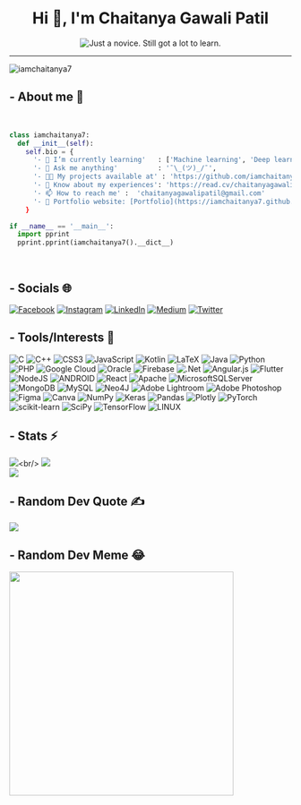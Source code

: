 <h1 align="center">Hi 👋, I'm Chaitanya Gawali Patil</h1>
<p align="center">

<img src="https://readme-typing-svg.herokuapp.com?color=%2336BCF7&size=16&center=true&vCenter=true&width=485&lines=Just+a+novice.+Still+got+a+lot+to+learn.;Machine+Learning.;Loves+Open+Source+%E2%9D%A4%EF%B8%8F" alt="Just a novice. Still got a lot to learn." />
</p>


---
<p align="left"> <img src="https://komarev.com/ghpvc/?username=iamchaitanya7&label=Profile%20views&color=0e75b6&style=flat" alt="iamchaitanya7" /> </p>  

## - About me 🔭
<br> 

```python
class iamchaitanya7:
  def __init__(self):
    self.bio = {
      '- 🌱 I’m currently learning'   : ['Machine learning', 'Deep learning', 'Django', 'Flask'],
      '- 💬 Ask me anything'          : '¯\_(ツ)_/¯',
      '- 👨‍💻 My projects available at' : 'https://github.com/iamchaitanya7',
      '- 📄 Know about my experiences': 'https://read.cv/chaitanyagawalipatil',
      '- 📫 How to reach me' :  'chaitanyagawalipatil@gmail.com'
      '- 🎯 Portfolio website: [Portfolio](https://iamchaitanya7.github.io/personal_portfolio/)
    }

if __name__ == '__main__':
  import pprint
  pprint.pprint(iamchaitanya7().__dict__)
```
<br>

## - Socials 🌐
[![Facebook](https://img.shields.io/badge/Facebook-%231877F2.svg?logo=Facebook&logoColor=white)](https://facebook.com/chaitanya.gawali.patil.7) [![Instagram](https://img.shields.io/badge/Instagram-%23E4405F.svg?logo=Instagram&logoColor=white)](https://instagram.com/chaitanya_gawali_patil) [![LinkedIn](https://img.shields.io/badge/LinkedIn-%230077B5.svg?logo=linkedin&logoColor=white)](https://linkedin.com/in/chaitanya-gawali-patil) [![Medium](https://img.shields.io/badge/Medium-12100E?logo=medium&logoColor=white)](https://medium.com/@@chaitanyagawalipatil) [![Twitter](https://img.shields.io/badge/Twitter-%231DA1F2.svg?logo=Twitter&logoColor=white)](https://twitter.com/iamchaitanya_7) 



## - Tools/Interests 🔗
![C](https://img.shields.io/badge/c-%2300599C.svg?style=for-the-badge&logo=c&logoColor=white) ![C++](https://img.shields.io/badge/c++-%2300599C.svg?style=for-the-badge&logo=c%2B%2B&logoColor=white) ![CSS3](https://img.shields.io/badge/css3-%231572B6.svg?style=for-the-badge&logo=css3&logoColor=white) ![JavaScript](https://img.shields.io/badge/javascript-%23323330.svg?style=for-the-badge&logo=javascript&logoColor=%23F7DF1E) ![Kotlin](https://img.shields.io/badge/kotlin-%230095D5.svg?style=for-the-badge&logo=kotlin&logoColor=white) ![LaTeX](https://img.shields.io/badge/latex-%23008080.svg?style=for-the-badge&logo=latex&logoColor=white) ![Java](https://img.shields.io/badge/java-%23ED8B00.svg?style=for-the-badge&logo=java&logoColor=white) ![Python](https://img.shields.io/badge/python-3670A0?style=for-the-badge&logo=python&logoColor=ffdd54) ![PHP](https://img.shields.io/badge/php-%23777BB4.svg?style=for-the-badge&logo=php&logoColor=white) ![Google Cloud](https://img.shields.io/badge/Google%20Cloud-%234285F4.svg?style=for-the-badge&logo=google-cloud&logoColor=white) ![Oracle](https://img.shields.io/badge/Oracle-F80000?style=for-the-badge&logo=oracle&logoColor=white) ![Firebase](https://img.shields.io/badge/firebase-%23039BE5.svg?style=for-the-badge&logo=firebase) ![.Net](https://img.shields.io/badge/.NET-5C2D91?style=for-the-badge&logo=.net&logoColor=white) ![Angular.js](https://img.shields.io/badge/angular.js-%23E23237.svg?style=for-the-badge&logo=angularjs&logoColor=white) ![Flutter](https://img.shields.io/badge/Flutter-%2302569B.svg?style=for-the-badge&logo=Flutter&logoColor=white) ![NodeJS](https://img.shields.io/badge/node.js-6DA55F?style=for-the-badge&logo=node.js&logoColor=white) ![ANDROID](https://img.shields.io/badge/android-%2320232a.svg?style=for-the-badge&logo=android&logoColor=%a4c639) ![React](https://img.shields.io/badge/react-%2320232a.svg?style=for-the-badge&logo=react&logoColor=%2361DAFB) ![Apache](https://img.shields.io/badge/apache-%23D42029.svg?style=for-the-badge&logo=apache&logoColor=white) ![MicrosoftSQLServer](https://img.shields.io/badge/Microsoft%20SQL%20Sever-CC2927?style=for-the-badge&logo=microsoft%20sql%20server&logoColor=white) ![MongoDB](https://img.shields.io/badge/MongoDB-%234ea94b.svg?style=for-the-badge&logo=mongodb&logoColor=white) ![MySQL](https://img.shields.io/badge/mysql-%2300f.svg?style=for-the-badge&logo=mysql&logoColor=white) 	![Neo4J](https://img.shields.io/badge/Neo4j-008CC1?style=for-the-badge&logo=neo4j&logoColor=white) ![Adobe Lightroom](https://img.shields.io/badge/Adobe%20Lightroom-31A8FF.svg?style=for-the-badge&logo=Adobe%20Lightroom&logoColor=white) ![Adobe Photoshop](https://img.shields.io/badge/adobephotoshop-%2331A8FF.svg?style=for-the-badge&logo=adobephotoshop&logoColor=white) 	![Figma](https://img.shields.io/badge/figma-%23F24E1E.svg?style=for-the-badge&logo=figma&logoColor=white) ![Canva](https://img.shields.io/badge/Canva-%2300C4CC.svg?style=for-the-badge&logo=Canva&logoColor=white) ![NumPy](https://img.shields.io/badge/numpy-%23013243.svg?style=for-the-badge&logo=numpy&logoColor=white) ![Keras](https://img.shields.io/badge/Keras-%23D00000.svg?style=for-the-badge&logo=Keras&logoColor=white) ![Pandas](https://img.shields.io/badge/pandas-%23150458.svg?style=for-the-badge&logo=pandas&logoColor=white) ![Plotly](https://img.shields.io/badge/Plotly-%233F4F75.svg?style=for-the-badge&logo=plotly&logoColor=white) ![PyTorch](https://img.shields.io/badge/PyTorch-%23EE4C2C.svg?style=for-the-badge&logo=PyTorch&logoColor=white) ![scikit-learn](https://img.shields.io/badge/scikit--learn-%23F7931E.svg?style=for-the-badge&logo=scikit-learn&logoColor=white) ![SciPy](https://img.shields.io/badge/SciPy-%230C55A5.svg?style=for-the-badge&logo=scipy&logoColor=%white) ![TensorFlow](https://img.shields.io/badge/TensorFlow-%23FF6F00.svg?style=for-the-badge&logo=TensorFlow&logoColor=white) ![LINUX](https://img.shields.io/badge/Linux-FCC624?style=for-the-badge&logo=linux&logoColor=black)

## - Stats ⚡️
![](https://github-readme-stats.vercel.app/api?username=iamchaitanya7&theme=merko&hide_border=false&show_icons=true&locale=en&count_private=true")<br/>
![](https://github-readme-streak-stats.herokuapp.com/?user=iamchaitanya7&theme=merko&hide_border=false)<br/>
![](https://github-readme-stats.vercel.app/api/top-langs/?username=iamchaitanya7&theme=merko&hide_border=false&include_all_commits=true&count_private=true&layout=compact)

## - Random Dev Quote ✍️
![](https://quotes-github-readme.vercel.app/api?type=horizontal&theme=merko)

## - Random Dev Meme 😂
<img src='https://randommeme-five.vercel.app/' style="height: 400px;"/>
